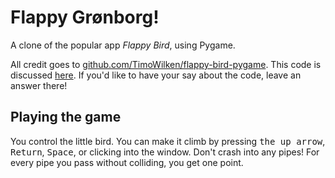 # Flappy Grønborg!

A clone of the popular app *Flappy Bird*, using Pygame.


All credit goes to [github.com/TimoWilken/flappy-bird-pygame](https://github.com/TimoWilken/flappy-bird-pygame).
This code is discussed [here][codereview]. If you'd like to have your say about the code, leave an answer there!

## Playing the game

You control the little bird. You can make it climb by pressing <kbd>the up arrow</kbd>, <kbd>Return</kbd>, <kbd>Space</kbd>, or clicking into the window. Don't crash into any pipes! For every pipe you pass without colliding, you get one point.


[codereview]: http://codereview.stackexchange.com/questions/61477/teaching-a-programming-class-is-my-example-game-well-written
